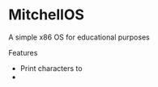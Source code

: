 MitchellOS
==========

A simple x86 OS for educational purposes

Features
* Print characters to 
* 
